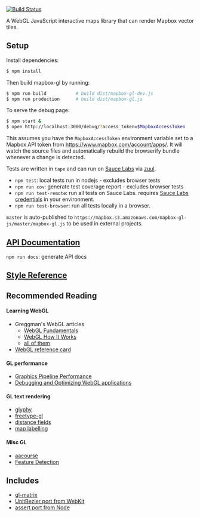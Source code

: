 [![Build Status](https://magnum.travis-ci.com/mapbox/mapbox-gl-js.svg?token=6EjGQXFuGMFRr7mgpjEj&branch=dev-pages)](https://magnum.travis-ci.com/mapbox/mapbox-gl-js)

A WebGL JavaScript interactive maps library that can render Mapbox vector tiles.

## Setup

Install dependencies:

```bash
$ npm install
```

Then build mapbox-gl by running:

```bash
$ npm run build           # build dist/mapbox-gl-dev.js
$ npm run production      # build dist/mapbox-gl.js
```

To serve the debug page:

```bash
$ npm start &
$ open http://localhost:3000/debug/?access_token=$MapboxAccessToken
```

This assumes you have the `MapboxAccessToken` environment variable set to a Mapbox API token from https://www.mapbox.com/account/apps/.
It will watch the source files and automatically rebuild the browserify bundle whenever a change is detected.

Tests are written in `tape` and can run on [Sauce Labs](https://saucelabs.com/) via [zuul](https://github.com/defunctzombie/zuul).

* `npm test`: local tests run in nodejs - excludes browser tests
* `npm run cov`: generate test coverage report - excludes browser tests
* `npm run test-remote`: run all tests on Sauce Labs. requires [Sauce Labs credentials](https://docs.saucelabs.com/tutorials/node-js/#setting-up-a-project)
  in your environment.
* `npm run test-browser`: run all tests locally in a browser.

`master` is auto-published to `https://mapbox.s3.amazonaws.com/mapbox-gl-js/master/mapbox-gl.js` to be used in external projects.

## [API Documentation](https://www.mapbox.com/mapbox-gl-js/)

`npm run docs`: generate API docs

## [Style Reference](https://www.mapbox.com/mapbox-gl-style-spec/)

## Recommended Reading

#### Learning WebGL

- Greggman's WebGL articles
    - [WebGL Fundamentals](http://greggman.github.io/webgl-fundamentals/webgl/lessons/webgl-fundamentals.html)
    - [WebGL How It Works](http://greggman.github.io/webgl-fundamentals/webgl/lessons/webgl-how-it-works.html)
    - [all of them](http://greggman.github.io/webgl-fundamentals/)
- [WebGL reference card](http://www.khronos.org/files/webgl/webgl-reference-card-1_0.pdf)

#### GL performance

- [Graphics Pipeline Performance](http://http.developer.nvidia.com/GPUGems/gpugems_ch28.html)
- [Debugging and Optimizing WebGL applications](https://docs.google.com/presentation/d/12AGAUmElB0oOBgbEEBfhABkIMCL3CUX7kdAPLuwZ964)

#### GL text rendering

- [glyphy](https://code.google.com/p/glyphy/)
- [freetype-gl](https://code.google.com/p/freetype-gl/)
- [distance fields](http://bytewrangler.blogspot.com/2011/10/signed-distance-fields.html)
- [map labelling](http://i11www.iti.uni-karlsruhe.de/~awolff/map-labeling/bibliography/maplab_date.html)

#### Misc GL

- [aacourse](http://iryoku.com/aacourse/)
- [Feature Detection](http://www.browserleaks.com/webgl)

## Includes

- [gl-matrix](https://github.com/toji/gl-matrix)
- [UnitBezier port from WebKit](js/lib/unitbezier.js)
- [assert port from Node](js/util/assert.js)
